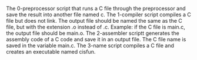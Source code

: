 The 0-preprocessor script that runs a C file through the preprocessor and save the result into another file named c.
The 1-compiler script compiles a C file but does not link. The output file should be named the same as the C file, but with the extension .o instead of .c. Example: if the C file is main.c, the output file should be main.o.
The 2-assembler scriptt generates the assembly code of a C code and save it in an output file. The C file name is saved in the variable main.c.
The 3-name script compiles a C file and creates an executable named cisfun.
